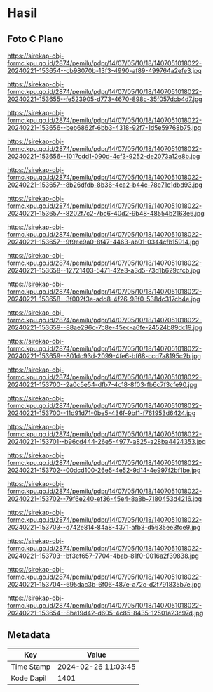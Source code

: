 # Hasil

## Foto C Plano

https://sirekap-obj-formc.kpu.go.id/2874/pemilu/pdpr/14/07/05/10/18/1407051018022-20240221-153654--cb98070b-13f3-4990-af89-499764a2efe3.jpg

https://sirekap-obj-formc.kpu.go.id/2874/pemilu/pdpr/14/07/05/10/18/1407051018022-20240221-153655--fe523905-d773-4670-898c-35f057dcb4d7.jpg

https://sirekap-obj-formc.kpu.go.id/2874/pemilu/pdpr/14/07/05/10/18/1407051018022-20240221-153656--beb6862f-6bb3-4318-92f7-1d5e59768b75.jpg

https://sirekap-obj-formc.kpu.go.id/2874/pemilu/pdpr/14/07/05/10/18/1407051018022-20240221-153656--1017cdd1-090d-4cf3-9252-de2073a12e8b.jpg

https://sirekap-obj-formc.kpu.go.id/2874/pemilu/pdpr/14/07/05/10/18/1407051018022-20240221-153657--8b26dfdb-8b36-4ca2-b44c-78e71c1dbd93.jpg

https://sirekap-obj-formc.kpu.go.id/2874/pemilu/pdpr/14/07/05/10/18/1407051018022-20240221-153657--8202f7c2-7bc6-40d2-9b48-48554b2163e6.jpg

https://sirekap-obj-formc.kpu.go.id/2874/pemilu/pdpr/14/07/05/10/18/1407051018022-20240221-153657--9f9ee9a0-8f47-4463-ab01-0344cfb15914.jpg

https://sirekap-obj-formc.kpu.go.id/2874/pemilu/pdpr/14/07/05/10/18/1407051018022-20240221-153658--12721403-5471-42e3-a3d5-73d1b629cfcb.jpg

https://sirekap-obj-formc.kpu.go.id/2874/pemilu/pdpr/14/07/05/10/18/1407051018022-20240221-153658--3f002f3e-add8-4f26-98f0-538dc317cb4e.jpg

https://sirekap-obj-formc.kpu.go.id/2874/pemilu/pdpr/14/07/05/10/18/1407051018022-20240221-153659--88ae296c-7c8e-45ec-a6fe-24524b89dc19.jpg

https://sirekap-obj-formc.kpu.go.id/2874/pemilu/pdpr/14/07/05/10/18/1407051018022-20240221-153659--801dc93d-2099-4fe6-bf68-ccd7a8195c2b.jpg

https://sirekap-obj-formc.kpu.go.id/2874/pemilu/pdpr/14/07/05/10/18/1407051018022-20240221-153700--2a0c5e54-dfb7-4c18-8f03-fb6c7f3cfe90.jpg

https://sirekap-obj-formc.kpu.go.id/2874/pemilu/pdpr/14/07/05/10/18/1407051018022-20240221-153700--11d91d71-0be5-436f-9bf1-f761953d6424.jpg

https://sirekap-obj-formc.kpu.go.id/2874/pemilu/pdpr/14/07/05/10/18/1407051018022-20240221-153701--b96cd444-26e5-4977-a825-a28ba4424353.jpg

https://sirekap-obj-formc.kpu.go.id/2874/pemilu/pdpr/14/07/05/10/18/1407051018022-20240221-153702--00dcd100-26e5-4e52-9d14-4e997f2bf1be.jpg

https://sirekap-obj-formc.kpu.go.id/2874/pemilu/pdpr/14/07/05/10/18/1407051018022-20240221-153702--79f6e240-ef36-45e4-8a8b-7180453d4216.jpg

https://sirekap-obj-formc.kpu.go.id/2874/pemilu/pdpr/14/07/05/10/18/1407051018022-20240221-153703--d742e814-84a8-4371-afb3-d5635ee3fce9.jpg

https://sirekap-obj-formc.kpu.go.id/2874/pemilu/pdpr/14/07/05/10/18/1407051018022-20240221-153703--bf3ef657-7704-4bab-81f0-0016a2f39838.jpg

https://sirekap-obj-formc.kpu.go.id/2874/pemilu/pdpr/14/07/05/10/18/1407051018022-20240221-153704--695dac3b-6f06-487e-a72c-d2f791835b7e.jpg

https://sirekap-obj-formc.kpu.go.id/2874/pemilu/pdpr/14/07/05/10/18/1407051018022-20240221-153654--8be19d42-d605-4c85-8435-12501a23c97d.jpg


## Metadata

| Key        | Value               |
| ---------- | ------------------- |
| Time Stamp | 2024-02-26 11:03:45 |
| Kode Dapil | 1401                |




